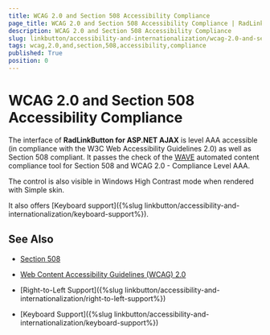 ```yaml
---
title: WCAG 2.0 and Section 508 Accessibility Compliance
page_title: WCAG 2.0 and Section 508 Accessibility Compliance | RadLinkButton for ASP.NET AJAX Documentation
description: WCAG 2.0 and Section 508 Accessibility Compliance
slug: linkbutton/accessibility-and-internationalization/wcag-2.0-and-section-508-accessibility-compliance
tags: wcag,2.0,and,section,508,accessibility,compliance
published: True
position: 0
---
```


# WCAG 2.0 and Section 508 Accessibility Compliance

The interface of **RadLinkButton for ASP.NET AJAX** is level AAA accessible (in compliance with the W3C Web Accessibility Guidelines 2.0) as well as Section 508 compliant. It passes the check of the [WAVE](http://wave.webaim.org/) automated content compliance tool for Section 508 and WCAG 2.0 - Compliance Level AAA.

The control is also visible in Windows High Contrast mode when rendered with Simple skin.

It also offers [Keyboard support]({%slug linkbutton/accessibility-and-internationalization/keyboard-support%}).

## See Also

 * [Section 508](http://www.section508.gov/)

 * [Web Content Accessibility Guidelines (WCAG) 2.0](http://www.w3.org/TR/WCAG/)

 * [Right-to-Left Support]({%slug linkbutton/accessibility-and-internationalization/right-to-left-support%})

 * [Keyboard Support]({%slug linkbutton/accessibility-and-internationalization/keyboard-support%})
